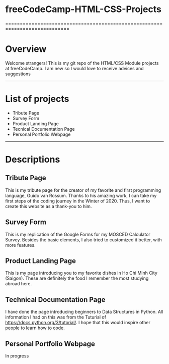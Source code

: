 # freeCodeCamp-HTML-CSS-Projects
============================================================================
# Overview
Welcome strangers! This is my git repo of the HTML/CSS Module projects at freeCodeCamp. I am new so I would love to receive advices and suggestions
____________________________________________
# List of projects
* Tribute Page
* Survey Form
* Product Landing Page
* Tecnical Documentation Page
* Personal Portfolio Webpage
_____________________________________________
# Descriptions
## Tribute Page
This is my tribute page for the creator of my favorite and first programming language, Guido van Rossum. 
Thanks to his amazing work, I can take my first steps of the coding journey in the Winter of 2020.
Thus, I want to create this website as a thank-you to him.
## Survey Form
This is my replication of the Google Forms for my MOSCED Calculator Survey. 
Besides the basic elements, I also tried to customized it better, with more features.
## Product Landing Page
This is my page introducing you to my favorite dishes in Ho Chi Minh City (Saigon). These are definitely the food I remember the most studying abroad here.
## Technical Documentation Page
I have done the page introducing beginners to Data Structures in Python. All information I had on this was from the Tuturial of https://docs.python.org/3/tutorial/. I hope that this would inspire other people to learn how to code.
## Personal Portfolio Webpage
In progress
